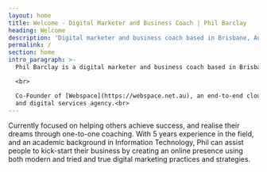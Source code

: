 ```yaml
---
layout: home
title: Welcome - Digital Marketer and Business Coach | Phil Barclay
heading: Welcome
description: 'Digital marketer and business coach based in Brisbane, Australia.'
permalink: /
section: home
intro_paragraph: >-
  Phil Barclay is a digital marketer and business coach based in Brisbane, Australia.<br>

  <br>

  Co-Founder of [Webspace](https://webspace.net.au), an end-to-end cloud, web
  and digital services agency.<br>
---
```

Currently focused on helping others achieve success, and realise their dreams through one-to-one coaching. With 5 years experience in the field, and an academic background in Information Technology, Phil can assist people to kick-start their business by creating an online presence using both modern and tried and true digital marketing practices and strategies.
